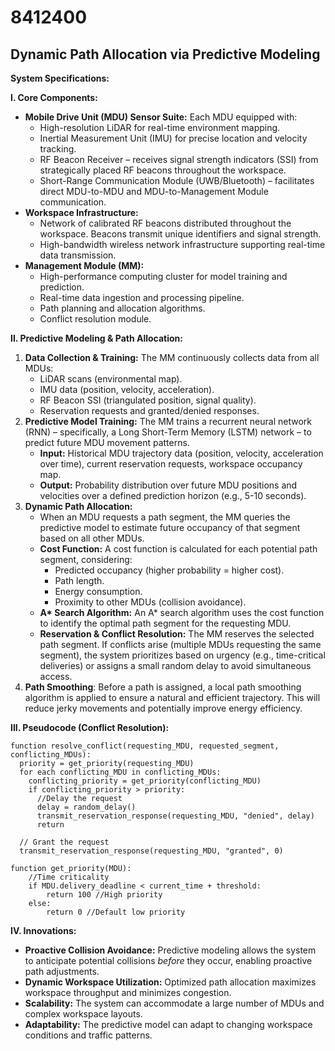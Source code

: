 # 8412400

## Dynamic Path Allocation via Predictive Modeling

**System Specifications:**

**I. Core Components:**

*   **Mobile Drive Unit (MDU) Sensor Suite:** Each MDU equipped with:
    *   High-resolution LiDAR for real-time environment mapping.
    *   Inertial Measurement Unit (IMU) for precise location and velocity tracking.
    *   RF Beacon Receiver – receives signal strength indicators (SSI) from strategically placed RF beacons throughout the workspace.
    *   Short-Range Communication Module (UWB/Bluetooth) – facilitates direct MDU-to-MDU and MDU-to-Management Module communication.
*   **Workspace Infrastructure:**
    *   Network of calibrated RF beacons distributed throughout the workspace. Beacons transmit unique identifiers and signal strength.
    *   High-bandwidth wireless network infrastructure supporting real-time data transmission.
*   **Management Module (MM):**
    *   High-performance computing cluster for model training and prediction.
    *   Real-time data ingestion and processing pipeline.
    *   Path planning and allocation algorithms.
    *   Conflict resolution module.

**II. Predictive Modeling & Path Allocation:**

1.  **Data Collection & Training:** The MM continuously collects data from all MDUs:
    *   LiDAR scans (environmental map).
    *   IMU data (position, velocity, acceleration).
    *   RF Beacon SSI (triangulated position, signal quality).
    *   Reservation requests and granted/denied responses.
2.  **Predictive Model Training:** The MM trains a recurrent neural network (RNN) – specifically, a Long Short-Term Memory (LSTM) network – to predict future MDU movement patterns.
    *   **Input:** Historical MDU trajectory data (position, velocity, acceleration over time), current reservation requests, workspace occupancy map.
    *   **Output:** Probability distribution over future MDU positions and velocities over a defined prediction horizon (e.g., 5-10 seconds).
3.  **Dynamic Path Allocation:**
    *   When an MDU requests a path segment, the MM queries the predictive model to estimate future occupancy of that segment based on all other MDUs.
    *   **Cost Function:**  A cost function is calculated for each potential path segment, considering:
        *   Predicted occupancy (higher probability = higher cost).
        *   Path length.
        *   Energy consumption.
        *   Proximity to other MDUs (collision avoidance).
    *   **A\* Search Algorithm:**  An A\* search algorithm uses the cost function to identify the optimal path segment for the requesting MDU.
    *   **Reservation & Conflict Resolution:** The MM reserves the selected path segment. If conflicts arise (multiple MDUs requesting the same segment), the system prioritizes based on urgency (e.g., time-critical deliveries) or assigns a small random delay to avoid simultaneous access.
4. **Path Smoothing**: Before a path is assigned, a local path smoothing algorithm is applied to ensure a natural and efficient trajectory. This will reduce jerky movements and potentially improve energy efficiency.

**III. Pseudocode (Conflict Resolution):**

```pseudocode
function resolve_conflict(requesting_MDU, requested_segment, conflicting_MDUs):
  priority = get_priority(requesting_MDU)
  for each conflicting_MDU in conflicting_MDUs:
    conflicting_priority = get_priority(conflicting_MDU)
    if conflicting_priority > priority:
      //Delay the request
      delay = random_delay()
      transmit_reservation_response(requesting_MDU, "denied", delay)
      return

  // Grant the request
  transmit_reservation_response(requesting_MDU, "granted", 0)

function get_priority(MDU):
    //Time criticality
    if MDU.delivery_deadline < current_time + threshold:
        return 100 //High priority
    else:
        return 0 //Default low priority
```

**IV. Innovations:**

*   **Proactive Collision Avoidance:**  Predictive modeling allows the system to anticipate potential collisions *before* they occur, enabling proactive path adjustments.
*   **Dynamic Workspace Utilization:**  Optimized path allocation maximizes workspace throughput and minimizes congestion.
*   **Scalability:** The system can accommodate a large number of MDUs and complex workspace layouts.
*   **Adaptability:** The predictive model can adapt to changing workspace conditions and traffic patterns.